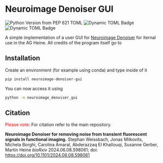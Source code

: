 # Neuroimage Denoiser GUI

![Python Version from PEP 621 TOML](https://img.shields.io/python/required-version-toml?tomlFilePath=https%3A%2F%2Fraw.githubusercontent.com%2Fandreasmz%2Fneuroimage_denoiser_gui%2Fmain%2Fpyproject.toml&style=flat&logo=Python)
![Dynamic TOML Badge](https://img.shields.io/badge/dynamic/toml?url=https%3A%2F%2Fraw.githubusercontent.com%2Fandreasmz%2Fneuroimage_denoiser_gui%2Fmain%2Fpyproject.toml&query=%24.project.version&label=Version&color=09bd2d)
![Dynamic TOML Badge](https://img.shields.io/badge/dynamic/toml?url=https%3A%2F%2Fraw.githubusercontent.com%2Fandreasmz%2Fneuroimage_denoiser_gui%2Fmain%2Fpyproject.toml&query=%24.project.classifiers%5B1%5D&label=PyProject.toml&color=09bd2d)


A simple implementation of a user GUI for [Neuroimage Denoiser](https://github.com/s-weissbach/neuroimage_denoiser) for iternal use in the AG Heine. All credits of the program itself go to

## Installation
Create an environment (for example using conda) and type inside of it

```bash
pip install neuroimage-denoiser-gui
```

You can now access it using 
```bash
python -m neuroimage_denoiser_gui
```

## Citation

<span style="color:red;">Please note</span>: For citation refer to the main repository.

**Neuroimage Denoiser for removing noise from transient fluorescent signals in functional imaging.**
Stephan Weissbach, Jonas Milkovits, Michela Borghi, Carolina Amaral, Abderazzaq El Khallouqi, Susanne Gerber, Martin Heine
*bioRxiv* 2024.06.08.598061; doi: https://doi.org/10.1101/2024.06.08.598061